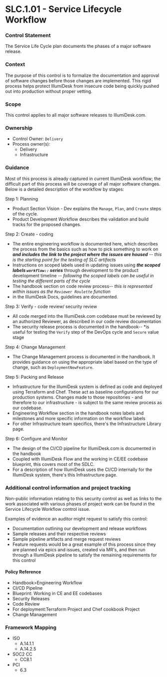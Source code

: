 # SLC.1.01 - Service Lifecycle Workflow



### Control Statement

The Service Life Cycle plan documents the phases of a major software release.

###  Context

The purpose of this control is to formalize the documentation and approval of software changes before those changes are implemented. This rigid process helps protect IllumiDesk from insecure code being quickly pushed out into production without proper vetting.

###  Scope

This control applies to all major software releases to IllumiDesk.com.

###  Ownership

* Control Owner: `Delivery`
* Process owner\(s\):
  * Delivery
  * Infrastructure

###  Guidance

Most of this process is already captured in current IllumiDesk workflow; the difficult part of this process will be coverage of all major software changes. Below is a detailed description of the workflow by stages:

Step 1: Planning

*  Product Section Vision - Dev explains the `Manage`, `Plan`, and `Create` steps of the cycle.
* Product Development Workflow describes the validation and build tracks for the proposed changes.

Step 2: Create - coding

* The entire engineering workflow is documented here, which describes the process from the basics such as how to pick something to work on _**and includes the link to the project where the issues are housed**_ -- _this is the starting point for the testing of SLC artifacts_
* Instructions on scoped labels used in updating issues using _**the scoped labels `workflow::` series**_ through development to the product development timeline -- _following the scoped labels can be useful in testing the different parts of the cycle_
* The handbook section on code review process-- _this is represented within issues as the `Reviewer Roulette` function_
* in the IllumiDesk Docs, guidelines are documented.

Step 3: Verify - code review/ security review

* All code merged into the IllumiDesk.com codebase must be reviewed by an authorized Reviewer, as described in our code review documentation
* The security release process is documented in the handbook-- \*is useful for testing the `Verify` step of the DevOps cycle and `Secure` value stage

Step 4: Change Management

* The Change Management process is documented in the handbook. It provides guidance on using the appropriate label based on the type of change, such as `DeploymentNewFeature`.

Step 5: Packing and Release

* Infrastructure for the IllumiDesk system is defined as code and deployed using Terraform and Chef. These act as baseline configurations for our production systems. Changes made to those repositories - and therefore to our infrastructure - is subject to the same review process as our codebase.
* Engineering Workflow section in the handbook notes labels and milestones and more specific information on the workflow labels
* For other Infrastructure team specifics, there's the Infrastructure Library page.

Step 6: Configure and Monitor

* The design of the CI/CD pipeline for IllumiDesk.com is documented in the handbook
* Coupled with IllumiDesk Flow and the working in CE/EE codebase blueprint, this covers most of the SDLC.
* For a description of how IllumiDesk uses the CI/CD internally for the IllumiDesk system, there's this Infrastructure page.

###  Additional control information and project tracking

Non-public information relating to this security control as well as links to the work associated with various phases of project work can be found in the Service Lifecycle Workflow control issue.

Examples of evidence an auditor might request to satisfy this control:

* Documentation outlining our development and release workflows
* Sample releases and their respective reviews
* Sample pipeline artifacts and merge request reviews
* Feature requests would be a great example of this process since they are planned via epics and issues, created via MR's, and then run through a IllumiDesk pipeline to satisfy the remaining requirements for this control

####  Policy Reference

* Handbook&gt;Engineering Workflow
* CI/CD Pipeline
* Blueprint: Working in CE and EE codebases
* Security Releases
* Code Review
* For deployment:Terraform Project and Chef cookbook Project
* Change Management

###  Framework Mapping

* ISO
  * A.14.1.1
  * A.14.2.5
* SOC2 CC
  * CC8.1
* PCI
  * 6.3

